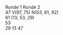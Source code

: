 Runde 1                         Runde 2 \
47 V(97, 75) N(_53_, 61, 92) \
61 (13, 53, 29) \
53          
29
13
47 
